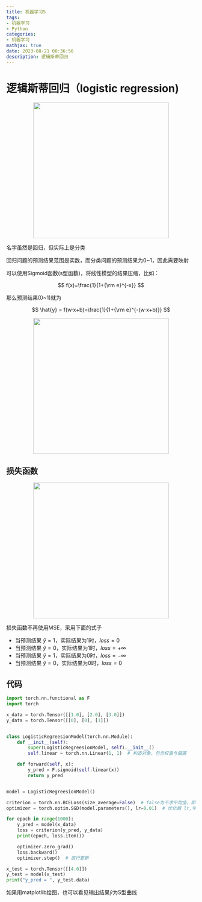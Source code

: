 ```yaml
---
title: 机器学习5
tags:
- 机器学习
- Python
categories:
- 机器学习
mathjax: true
date: 2023-08-21 00:36:56
description: 逻辑斯蒂回归
---
```


# 逻辑斯蒂回归（logistic regression)

<div align=center>
<img src="MachineLearning-5-2.png" height = '360'>
</div>

名字虽然是回归，但实际上是分类

回归问题的预测结果范围是实数，而分类问题的预测结果为0~1，因此需要映射

可以使用Sigmoid函数(s型函数)，将线性模型的结果压缩，比如：

$$
f(x)=\frac{1}{1+{\rm e}^{-x}}
$$

那么预测结果(0~1)就为

$$
\hat{y} = f(w·x+b)=\frac{1}{1+{\rm e}^{-(w·x+b)}}
$$

<div align=center>
<img src="MachineLearning-5-1.png" height = '360'>
</div>

<!--
## 逻辑斯蒂回归模型

<div align=center>
<img src="MachineLearning-5-3.png" height = '360'>
</div>

最后的判别结果是通过比较P(Y=1|x)和P(Y=0|x)的大小来确定的，若Y=1大，那么Y=1，反之Y=0

<p /hidden>
## 损失函数
<div align=center>
<img src="MachineLearning-5-5.png" height = '360'>
</div>

<div align=center>
<img src="MachineLearning-5-4.png" height = '360'>
</div>

### 对数似然函数

似然函数可以理解成通过已知的结果去倒推出最大概率得到该结果的参数，即“模型已定，参数未知”。就比如已知一些数据，我们对这个模型使用正态分布，那么我们就可以求出与已知的数据对应最好的那条拟合曲线，求出均值μ，标准差σ。

对于逻辑斯蒂回归,近似看成二项分布

$$
p(Y=Y_i|x_i,w) = 
\begin{cases}
[π(x_i)]^{Y_i}		& Y_i=1 \\
[1-π(x_i)]^{1-Y_i}]	& Y_i=0	\\
\end{cases}
$$

则有
$$
p(Y=Y_i|x_i,w) = π(x_i)^{Y_i}·[1-π(x_i)]^{1-Y_i}]
$$

当有m个样本时
$$
P = \prod_{i=1}^m [π(x_i)^{Y_i}·[1-π(x_i)]^{1-Y_i}]
$$

对其取对数

$$
\begin{aligned}
L(w) &= \log_{e}{\prod_{i=1}^m [π(x_i)^{Y_i}·[1-π(x_i)]^{1-Y_i}]} \\
&= \sum_{i=1}^m [ {Y_i} log_{e}π(x_i) + (1-Y_i)log_{e}[1-π(x_i)] ] 
\end{aligned}
$$
-->

## 损失函数

<div align=center>
<img src="MachineLearning-5-6.png" height = '360'>
</div>

损失函数不再使用MSE，采用下面的式子

- 当预测结果 $\hat{y}=1$，实际结果为$1$时，$loss=0$
- 当预测结果 $\hat{y}=0$，实际结果为$1$时，$loss=+\infty$
- 当预测结果 $\hat{y}=1$，实际结果为$0$时，$loss=-\infty$
- 当预测结果 $\hat{y}=0$，实际结果为$0$时，$loss=0$

## 代码
```python
import torch.nn.functional as F
import torch

x_data = torch.Tensor([[1.0], [2.0], [3.0]])
y_data = torch.Tensor([[0], [0], [1]])


class LogisticRegreesionModel(torch.nn.Module):
    def __init__(self):
        super(LogisticRegreesionModel, self).__init__()
        self.linear = torch.nn.Linear(1, 1)  # 构造对象，包含权重与偏置

    def forward(self, x):
        y_pred = F.sigmoid(self.linear(x))
        return y_pred


model = LogisticRegreesionModel()

criterion = torch.nn.BCELoss(size_average=False)  # false为不求平均值，即不除以N
optimizer = torch.optim.SGD(model.parameters(), lr=0.01)  # 优化器 lr,学习率

for epoch in range(1000):
    y_pred = model(x_data)
    loss = criterion(y_pred, y_data)
    print(epoch, loss.item())

    optimizer.zero_grad()
    loss.backward()
    optimizer.step()  # 进行更新

x_test = torch.Tensor([[4.0]])
y_test = model(x_test)
print("y_pred = ", y_test.data)
```

如果用matplotlib绘图，也可以看见输出结果$\hat{y}$为S型曲线
